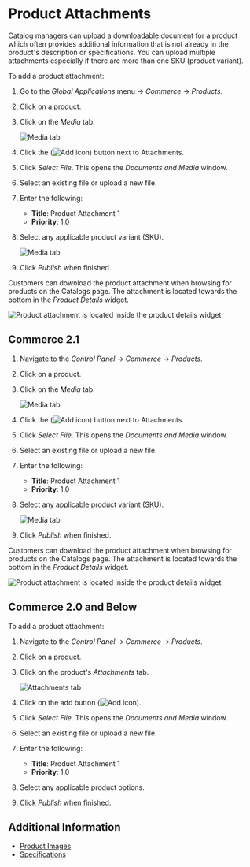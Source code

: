 # Product Attachments

Catalog managers can upload a downloadable document for a product which often provides additional information that is not already in the product's description or specifications. You can upload multiple attachments especially if there are more than one SKU (product variant).

To add a product attachment:

1. Go to the _Global Applications_ menu &rarr; _Commerce_ &rarr; _Products_.
1. Click on a product.
1. Click on the _Media_ tab.

    ![Media tab](./product-attachments/images/01.png)

1. Click the (![Add icon](../../../images/icon-add.png)) button next to Attachments.
1. Click _Select File_. This opens the _Documents and Media_ window.
1. Select an existing file or upload a new file.
1. Enter the following:

    * **Title**: Product Attachment 1
    * **Priority**: 1.0

1. Select any applicable product variant (SKU).

    ![Media tab](./product-attachments/images/02.png)

1. Click _Publish_ when finished.

Customers can download the product attachment when browsing for products on the Catalogs page. The attachment is located towards the bottom in the _Product Details_ widget.

![Product attachment is located inside the product details widget.](./product-attachments/images/03.png)

## Commerce 2.1

1. Navigate to the _Control Panel_ &rarr; _Commerce_ &rarr; _Products_.
1. Click on a product.
1. Click on the _Media_ tab.

    ![Media tab](./product-attachments/images/01.png)

1. Click the (![Add icon](../../../images/icon-add.png)) button next to Attachments.
1. Click _Select File_. This opens the _Documents and Media_ window.
1. Select an existing file or upload a new file.
1. Enter the following:

    * **Title**: Product Attachment 1
    * **Priority**: 1.0

1. Select any applicable product variant (SKU).

    ![Media tab](./product-attachments/images/02.png)

1. Click _Publish_ when finished.

Customers can download the product attachment when browsing for products on the Catalogs page. The attachment is located towards the bottom in the _Product Details_ widget.

![Product attachment is located inside the product details widget.](./product-attachments/images/03.png)

## Commerce 2.0 and Below

To add a product attachment:

1. Navigate to the _Control Panel_ &rarr; _Commerce_ &rarr; _Products_.
1. Click on a product.
1. Click on the product's _Attachments_ tab.

    ![Attachments tab](./product-attachments/images/04.png)

1. Click on the add button (![Add icon](../../../images/icon-add.png)).
1. Click _Select File_. This opens the _Documents and Media_ window.
1. Select an existing file or upload a new file.
1. Enter the following:

    * **Title**: Product Attachment 1
    * **Priority**: 1.0

1. Select any applicable product options.
1. Click _Publish_ when finished.

## Additional Information

* [Product Images](./product-images.md)
* [Specifications](./specifications.md)